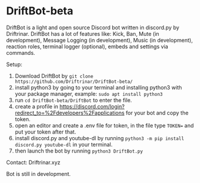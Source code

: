 # DriftBot-beta
DriftBot is a light and open source Discord bot written in discord.py by Driftrinar. DriftBot has a lot of features like: Kick, Ban, Mute (in development), Message Logging (in development), Music (in development), reaction roles, terminal logger (optional), embeds and settings via commands.


Setup:
1. Download DriftBot by `git clone https://github.com/Driftrinar/DriftBot-beta/`
2. install python3 by going to your terminal and installing python3 with your package manager, example: `sudo apt install python3`
3. run `cd DriftBot-beta/DriftBot` to enter the file.
4. create a profile in https://discord.com/login?redirect_to=%2Fdevelopers%2Fapplications for your bot and copy the token.
5. open an editor and create a .env file for token, in the file type `TOKEN=` and put your token after that.
6. install discord.py and youtube-dl by running `python3 -m pip install discord.py youtube-dl` in your terminal.
7. then launch the bot by running `python3 DriftBot.py`

Contact: Driftrinar.xyz

Bot is still in development.

